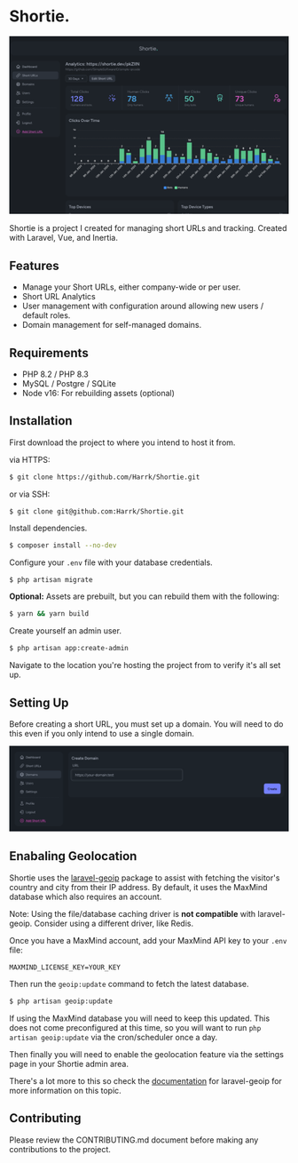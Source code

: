 # Shortie.
![img.webp](img.webp)

Shortie is a project I created for managing short URLs and tracking.
Created with Laravel, Vue, and Inertia.

## Features
* Manage your Short URLs, either company-wide or per user.
* Short URL Analytics
* User management with configuration around allowing new users / default roles.
* Domain management for self-managed domains.

## Requirements
* PHP 8.2 / PHP 8.3
* MySQL / Postgre / SQLite
* Node v16: For rebuilding assets (optional)

## Installation
First download the project to where you intend to host it from.

via HTTPS:
```bash
$ git clone https://github.com/Harrk/Shortie.git
```

or via SSH:
```
$ git clone git@github.com:Harrk/Shortie.git
```

Install dependencies.
```bash
$ composer install --no-dev
```

Configure your `.env` file with your database credentials.
```bash
$ php artisan migrate
```

**Optional:** Assets are prebuilt, but you can rebuild them with the following:
```bash
$ yarn && yarn build
```

Create yourself an admin user.
```bash
$ php artisan app:create-admin
```

Navigate to the location you're hosting the project from to verify it's all set up.

## Setting Up
Before creating a short URL, you must set up a domain. You will need to do
this even if you only intend to use a single domain.

![img-setup.png](img-setup.png)

## Enabaling Geolocation
Shortie uses the [laravel-geoip](https://github.com/Torann/laravel-geoip) package to assist with fetching the visitor's 
country and city from their IP address. By default, it uses the MaxMind database which also requires an account.

Note: Using the file/database caching driver is **not compatible** with laravel-geoip. 
Consider using a different driver, like Redis.

Once you have a MaxMind account, add your MaxMind API key to your `.env` file:
```
MAXMIND_LICENSE_KEY=YOUR_KEY
```

Then run the `geoip:update` command to fetch the latest database.
```bash
$ php artisan geoip:update
```

If using the MaxMind database you will need to keep this updated. This does not come preconfigured at this time, 
so you will want to run `php artisan geoip:update` via the cron/scheduler once a day.

Then finally you will need to enable the geolocation feature via the settings page in your Shortie admin area. 

There's a lot more to this so check the [documentation](https://lyften.com/projects/laravel-geoip/doc/)
for laravel-geoip for more information on this topic.

## Contributing
Please review the CONTRIBUTING.md document before making any contributions to the project.

